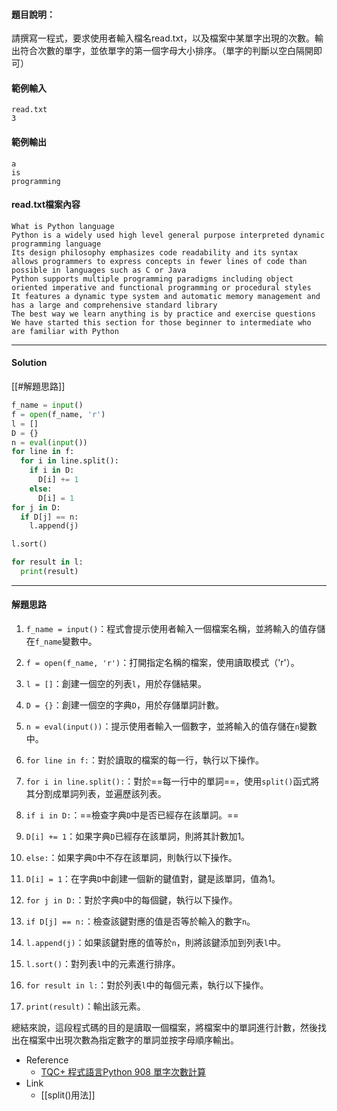 #### 題目說明：

請撰寫一程式，要求使用者輸入檔名read.txt，以及檔案中某單字出現的次數。輸出符合次數的單字，並依單字的第一個字母大小排序。（單字的判斷以空白隔開即可）

#### 範例輸入

```
read.txt
3
```

#### 範例輸出

```
a
is
programming
```
#### read.txt檔案內容
```  
What is Python language
Python is a widely used high level general purpose interpreted dynamic programming language
Its design philosophy emphasizes code readability and its syntax allows programmers to express concepts in fewer lines of code than possible in languages such as C or Java
Python supports multiple programming paradigms including object oriented imperative and functional programming or procedural styles
It features a dynamic type system and automatic memory management and has a large and comprehensive standard library
The best way we learn anything is by practice and exercise questions We have started this section for those beginner to intermediate who are familiar with Python
```

----
#### Solution 

[[#解題思路]]

```python linenums="1"
f_name = input()
f = open(f_name, 'r')
l = []
D = {}
n = eval(input())
for line in f:
  for i in line.split():
    if i in D:
      D[i] += 1
    else:
      D[i] = 1
for j in D:
  if D[j] == n:
    l.append(j)

l.sort()

for result in l:
  print(result)

```
---
#### 解題思路
1. `f_name = input()`：程式會提示使用者輸入一個檔案名稱，並將輸入的值存儲在`f_name`變數中。
    
2. `f = open(f_name, 'r')`：打開指定名稱的檔案，使用讀取模式（'r'）。
    
3. `l = []`：創建一個空的列表`l`，用於存儲結果。
    
4. `D = {}`：創建一個空的字典`D`，用於存儲單詞計數。
    
5. `n = eval(input())`：提示使用者輸入一個數字，並將輸入的值存儲在`n`變數中。
    
6. `for line in f:`：對於讀取的檔案的每一行，執行以下操作。
    
7. `for i in line.split():`：對於==每一行中的單詞==，使用`split()`函式將其分割成單詞列表，並遍歷該列表。
    
8. `if i in D:`：==檢查字典`D`中是否已經存在該單詞。==
    
9. `D[i] += 1`：如果字典`D`已經存在該單詞，則將其計數加1。
    
10. `else:`：如果字典`D`中不存在該單詞，則執行以下操作。
    
11. `D[i] = 1`：在字典`D`中創建一個新的鍵值對，鍵是該單詞，值為1。
    
12. `for j in D:`：對於字典`D`中的每個鍵，執行以下操作。
    
13. `if D[j] == n:`：檢查該鍵對應的值是否等於輸入的數字`n`。
    
14. `l.append(j)`：如果該鍵對應的值等於`n`，則將該鍵添加到列表`l`中。
    
15. `l.sort()`：對列表`l`中的元素進行排序。
    
16. `for result in l:`：對於列表`l`中的每個元素，執行以下操作。
    
17. `print(result)`：輸出該元素。
    

總結來說，這段程式碼的目的是讀取一個檔案，將檔案中的單詞進行計數，然後找出在檔案中出現次數為指定數字的單詞並按字母順序輸出。

- Reference
	- [TQC+ 程式語言Python 908 單字次數計算](https://jbprogramnotes.com/2020/05/tqc-%e7%a8%8b%e5%bc%8f%e8%aa%9e%e8%a8%80python-908-%e5%96%ae%e5%ad%97%e6%ac%a1%e6%95%b8%e8%a8%88%e7%ae%97/)
- Link
	- [[split()用法]]
